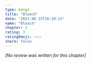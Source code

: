 ```yaml
---
type: manga
title: "Bleach"
date: "2023-08-15T16:28:15"
name: "Bleach"
chapter: 2
rating: 3
ratingEmoji: ⭐️⭐️⭐️
share: false
---
```


*[No review was written for this chapter]*
